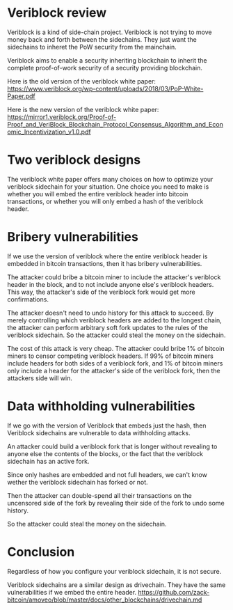 Veriblock review
=========

Veriblock is a kind of side-chain project.
Veriblock is not trying to move money back and forth between the sidechains.
They just want the sidechains to inheret the PoW security from the mainchain.

Veriblock aims to enable a security inheriting blockchain to inherit the complete proof-of-work security of a security providing blockchain.

Here is the old version of the veriblock white paper: https://www.veriblock.org/wp-content/uploads/2018/03/PoP-White-Paper.pdf

Here is the new version of the veriblock white paper: https://mirror1.veriblock.org/Proof-of-Proof_and_VeriBlock_Blockchain_Protocol_Consensus_Algorithm_and_Economic_Incentivization_v1.0.pdf

Two veriblock designs
=========

The veriblock white paper offers many choices on how to optimize your veriblock sidechain for your situation.
One choice you need to make is whether you will embed the entire veriblock header into bitcoin transactions, or whether you will only embed a hash of the veriblock header.

Bribery vulnerabilities
=========

If we use the version of veriblock where the entire veriblock header is embedded in bitcoin transactions, then it has bribery vulnerabilities.

The attacker could bribe a bitcoin miner to include the attacker's veriblock header in the block, and to not include anyone else's veriblock headers. This way, the attacker's side of the veriblock fork would get more confirmations.

The attacker doesn't need to undo history for this attack to succeed.
By merely controlling which veriblock headers are added to the longest chain, the attacker can perform arbitrary soft fork updates to the rules of the veriblock sidechain.
So the attacker could steal the money on the sidechain.

The cost of this attack is very cheap. The attacker could bribe 1% of bitcoin miners to censor competing veriblock headers.
If 99% of bitcoin miners include headers for both sides of a veriblock fork, and 1% of bitcoin miners only include a header for the attacker's side of the veriblock fork, then the attackers side will win.

Data withholding vulnerabilities
========

If we go with the version of Veriblock that embeds just the hash, then Veriblock sidechains are vulnerable to data withholding attacks.

An attacker could build a veriblock fork that is longer without revealing to anyone else the contents of the blocks, or the fact that the veriblock sidechain has an active fork.

Since only hashes are embedded and not full headers, we can't know wether the veriblock sidechain has forked or not.

Then the attacker can double-spend all their transactions on the uncensored side of the fork by revealing their side of the fork to undo some history.

So the attacker could steal the money on the sidechain.

Conclusion
=======

Regardless of how you configure your veriblock sidechain, it is not secure.

Veriblock sidechains are a similar design as drivechain. They have the same vulnerabilities if we embed the entire header. https://github.com/zack-bitcoin/amoveo/blob/master/docs/other_blockchains/drivechain.md
